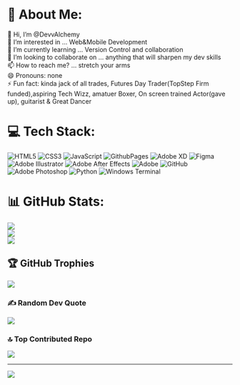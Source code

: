# 💫 About Me:
👋 Hi, I’m @DevvAlchemy<br>👀 I’m interested in ... Web&Mobile Development<br>🌱 I’m currently learning ... Version Control and collaboration<br>💞️ I’m looking to collaborate on ... anything that will sharpen my dev skills<br>📫 How to reach me? ... stretch your arms<br>😄 Pronouns: none<br>⚡ Fun fact: kinda jack of all trades, Futures Day Trader(TopStep Firm funded),aspiring Tech Wizz, amatuer Boxer, On screen trained Actor(gave up), guitarist & Great Dancer<br>


# 💻 Tech Stack:
![HTML5](https://img.shields.io/badge/html5-%23E34F26.svg?style=for-the-badge&logo=html5&logoColor=white) ![CSS3](https://img.shields.io/badge/css3-%231572B6.svg?style=for-the-badge&logo=css3&logoColor=white) ![JavaScript](https://img.shields.io/badge/javascript-%23323330.svg?style=for-the-badge&logo=javascript&logoColor=%23F7DF1E) ![GithubPages](https://img.shields.io/badge/github%20pages-121013?style=for-the-badge&logo=github&logoColor=white) ![Adobe XD](https://img.shields.io/badge/Adobe%20XD-470137?style=for-the-badge&logo=Adobe%20XD&logoColor=#FF61F6) ![Figma](https://img.shields.io/badge/figma-%23F24E1E.svg?style=for-the-badge&logo=figma&logoColor=white) ![Adobe Illustrator](https://img.shields.io/badge/adobe%20illustrator-%23FF9A00.svg?style=for-the-badge&logo=adobe%20illustrator&logoColor=white) ![Adobe After Effects](https://img.shields.io/badge/Adobe%20After%20Effects-9999FF.svg?style=for-the-badge&logo=Adobe%20After%20Effects&logoColor=white) ![Adobe](https://img.shields.io/badge/adobe-%23FF0000.svg?style=for-the-badge&logo=adobe&logoColor=white) ![GitHub](https://img.shields.io/badge/github-%23121011.svg?style=for-the-badge&logo=github&logoColor=white) ![Adobe Photoshop](https://img.shields.io/badge/adobe%20photoshop-%2331A8FF.svg?style=for-the-badge&logo=adobe%20photoshop&logoColor=white) ![Python](https://img.shields.io/badge/python-3670A0?style=for-the-badge&logo=python&logoColor=ffdd54) ![Windows Terminal](https://img.shields.io/badge/Windows%20Terminal-%234D4D4D.svg?style=for-the-badge&logo=windows-terminal&logoColor=white)
# 📊 GitHub Stats:
![](https://github-readme-stats.vercel.app/api?username=devvalchemy&theme=monokai&hide_border=false&include_all_commits=false&count_private=false)<br/>
![](https://github-readme-streak-stats.herokuapp.com/?user=devvalchemy&theme=monokai&hide_border=false)<br/>
![](https://github-readme-stats.vercel.app/api/top-langs/?username=devvalchemy&theme=monokai&hide_border=false&include_all_commits=false&count_private=false&layout=compact)

## 🏆 GitHub Trophies
![](https://github-profile-trophy.vercel.app/?username=devvalchemy&theme=radical&no-frame=false&no-bg=true&margin-w=4)

### ✍️ Random Dev Quote
![](https://quotes-github-readme.vercel.app/api?type=horizontal&theme=radical)

### 🔝 Top Contributed Repo
![](https://github-contributor-stats.vercel.app/api?username=devvalchemy&limit=5&theme=dark&combine_all_yearly_contributions=true)

---
[![](https://visitcount.itsvg.in/api?id=devvalchemy&icon=8&color=4)](https://visitcount.itsvg.in)

<!-- Proudly created with GPRM ( https://gprm.itsvg.in ) -->
